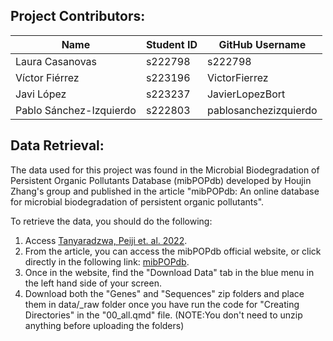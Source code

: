## Project Contributors:

| Name                    | Student ID | GitHub Username       |
|-------------------------|------------|-----------------------|
| Laura Casanovas         | s222798    | s222798               |
| Víctor Fiérrez          | s223196    | VictorFierrez         |
| Javi López              | s223237    | JavierLopezBort       |
| Pablo Sánchez-Izquierdo | s222803    | pablosanchezizquierdo |

## Data Retrieval:

The data used for this project was found in the Microbial Biodegradation of Persistent Organic Pollutants Database (mibPOPdb) developed by Houjin Zhang's group and published in the article "mibPOPdb: An online database for microbial biodegradation of persistent organic pollutants".

To retrieve the data, you should do the following:

1.  Access [Tanyaradzwa, Peiji et. al. 2022](https://doi.org/10.1002/imt2.45).
2.  From the article, you can access the mibPOPdb official website, or click directly in the following link: [mibPOPdb](http://mibpop.genome-mining.cn/index/).
3.  Once in the website, find the "Download Data" tab in the blue menu in the left hand side of your screen.
4.  Download both the "Genes" and "Sequences" zip folders and place them in data/\_raw folder once you have run the code for "Creating Directories" in the "00_all.qmd" file. (NOTE:You don't need to unzip anything before uploading the folders)
